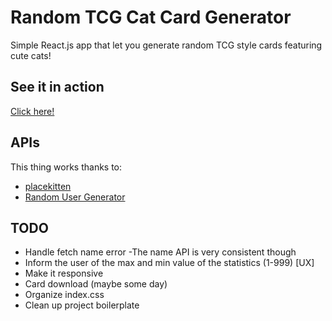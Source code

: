# Random TCG Cat Card Generator

Simple React.js app that let you generate random TCG style cards featuring cute cats!

## See it in action

[Click here!](https://franxz.github.io/random-tcg-cat-card-generator)

## APIs

This thing works thanks to:

- [placekitten](http://placekitten.com/)
- [Random User Generator](https://randomuser.me/)

## TODO

- Handle fetch name error -The name API is very consistent though
- Inform the user of the max and min value of the statistics (1-999) [UX]
- Make it responsive
- Card download (maybe some day)
- Organize index.css
- Clean up project boilerplate
